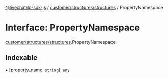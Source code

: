 [@livechat/lc-sdk-js](../README.md) / [customer/structures/structures](../modules/customer_structures_structures.md) / PropertyNamespace

# Interface: PropertyNamespace

[customer/structures/structures](../modules/customer_structures_structures.md).PropertyNamespace

## Indexable

▪ [property_name: `string`]: `any`
